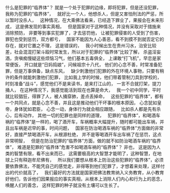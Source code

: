 什么是犯罪的“临界体”？
就是一个处于犯罪的边缘，即将犯罪，但是还没犯罪，我称为犯罪的“临界体”，
&nbsp;
就好比一个人，他想杀人，但是又害怕刑法的严惩，所以暂时没杀人，
&nbsp;
这种情况，在大乘佛法看来，已经造下罪业了，果报会在未来形成，
这是佛发现的事实真相，
&nbsp;
但是国家对于这种情况，并没有采取对于措施来消除预防，
非要等到事实犯罪了，才去惩罚他，
让被犯罪侵害的人受到了伤害，罪犯也受到惩罚，双方都亏，
&nbsp;
国家不能因为人心善恶，看不到摸不到就否定它的存在，就对它置之不理，
这是错误的，
&nbsp;
我小时候出生在贵州习水，治安比较差，社会混混打架斗殴时常发生，所以对于犯罪的“临界体”比较了解，
杀盗淫妄酒，贪嗔痴慢疑这些烦恼习气，他们基本五毒俱全，
上课敢“打飞机”，早恋是家常便饭，
开口就是“日妈捣娘”，问候祖宗十八代，
他们的心念不善，时常准备犯罪，但是万事俱备，缺点东风，
&nbsp;
缺少刺激他们犯罪的外在环境人事物，只要有稍许的条件就能刺激他们犯罪，
比如我上学的时候，他们带着管制刀具到学校的，时刻准备“战斗”，感觉他们不是来读书，是来打江山的，
一言不合就打架，提刀捅人，
在这种情况下，我感觉能活到现在也算是命大，
&nbsp;
我一个初中同学，平时就比较猖狂，得罪了人，被人捅穿肺，差点丢掉命，
&nbsp;
这些犯罪的“临界体”，都有一个共同点，就是心念不善，并且这是推动他们干坏事的根本原因，
心念犹如皇帝，身体犹如君臣，
心念一动，身体行为就会相应跟随，
&nbsp;
比如杀人都是先有杀心，后有动作，
其他一切的犯罪也是同样的道理，
&nbsp;
犯罪的“临界体”，和喝酒车祸的“临界体”是一样的，喝了酒开车，车祸概率大幅提升，随时都可能出车祸，并且出车祸是迟早的事，时间问题，
&nbsp;
国家在防治喝酒车祸的“临界体”方面做的非常好，直接严禁喝酒开车，从根源杜绝，
并不是等喝酒开车出车祸了在惩罚，这点非常明智，
&nbsp;
但是在防治犯罪的“临界体”方面，做的就不如防治喝酒车祸的“临界体”，
难道是犯罪的“临界体”危害不如喝酒车祸的“临界体”？
非也，
这是因为人类的智慧有限，看不出来而已，
这需要极高的大智慧才能明了，这种智慧，在地球上只有释迦牟尼佛有，
&nbsp;
所以我们要想从根本上防治这些犯罪的“临界体”，必须要依靠佛法，不能凭自己的感觉走，非得等到他们犯罪了，才想着来处理，这样付出的代价就高了，
&nbsp;
我们最好的方法就是国家把佛法教育纳入义务教育，从小教育好他们，告诉他们因果报应的事实真相，从根本上消除人们内心和行为上的恶念，唤醒人们的善念，
这样犯罪的种子就没有土壤可以生长了。

